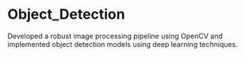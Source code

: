 # Object_Detection
Developed a robust image processing pipeline using OpenCV and implemented object detection models using deep learning techniques.
